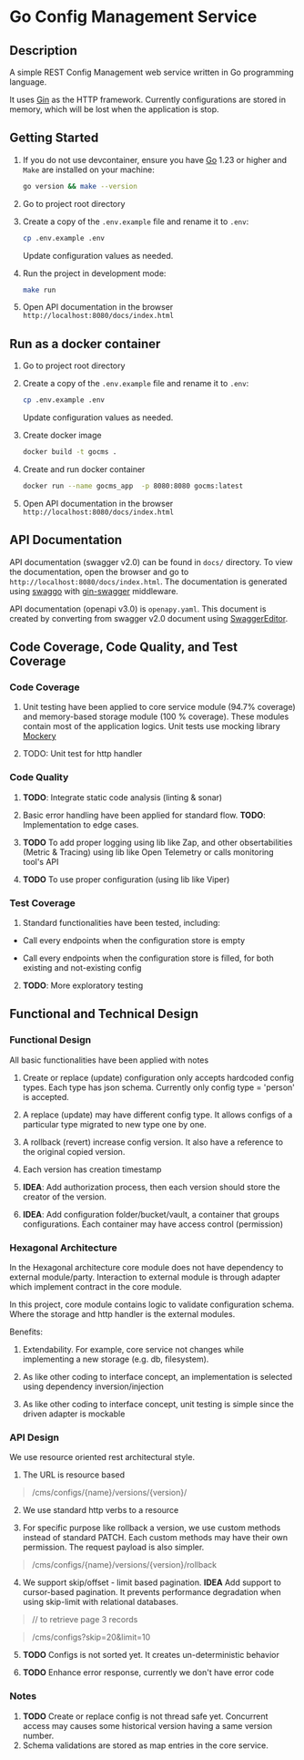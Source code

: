 # Go Config Management Service

## Description

A simple REST Config Management web service written in Go programming language.

It uses [Gin](https://gin-gonic.com/) as the HTTP framework. Currently configurations are stored in memory, which will be lost when the application is stop. 

## Getting Started

1. If you do not use devcontainer, ensure you have [Go](https://go.dev/dl/) 1.23 or higher and `Make` are installed on your machine:

    ```bash
    go version && make --version
    ```
2. Go to project root directory

3. Create a copy of the `.env.example` file and rename it to `.env`:

    ```bash
    cp .env.example .env
    ```

    Update configuration values as needed.

4. Run the project in development mode:

    ```bash
    make run
    ```
5. Open API documentation in the browser
    `http://localhost:8080/docs/index.html`

## Run as a docker container

1. Go to project root directory
2. Create a copy of the `.env.example` file and rename it to `.env`:

    ```bash
    cp .env.example .env
    ```

    Update configuration values as needed.
3. Create docker image
    ```bash
    docker build -t gocms .
    ```
4. Create and run docker container
    ```bash
    docker run --name gocms_app  -p 8080:8080 gocms:latest
    ```
5. Open API documentation in the browser
    `http://localhost:8080/docs/index.html`

## API Documentation

API documentation (swagger v2.0) can be found in `docs/` directory. To view the documentation, open the browser and go to `http://localhost:8080/docs/index.html`. The documentation is generated using [swaggo](https://github.com/swaggo/swag/) with [gin-swagger](https://github.com/swaggo/gin-swagger/) middleware.

API documentation (openapi v3.0) is `openapy.yaml`. This document is created by converting from swagger v2.0 document using [SwaggerEditor](https://editor.swagger.io/).

## Code Coverage, Code Quality, and Test Coverage
### Code Coverage

1. Unit testing have been applied to core service module (94.7% coverage) and memory-based storage module (100 % coverage). These modules contain most of the application logics. Unit tests use mocking library [Mockery](https://github.com/vektra/mockery)

2. TODO: Unit test for http handler

### Code Quality

1.  **TODO**: Integrate static code analysis (linting & sonar)

2. Basic error handling have been applied for standard flow. **TODO**: Implementation to edge cases.

3. **TODO** To add proper logging using lib like Zap, and other obsertabilities (Metric & Tracing) using lib like Open Telemetry or calls  monitoring tool's API

4. **TODO** To use proper configuration (using lib like Viper)

### Test Coverage

1. Standard functionalities have been tested, including:

- Call every endpoints when the configuration store is empty

- Call every endpoints when the configuration store is filled, for both existing and not-existing config

2.  **TODO**: More exploratory testing

  

## Functional and Technical Design

### Functional Design

All basic functionalities have been applied with notes

1. Create or replace (update) configuration only accepts hardcoded config types. Each type has json schema. Currently only config type = 'person' is accepted.

2. A replace (update) may have different config type. It allows configs of a particular type migrated to new type one by one.

3. A rollback (revert) increase config version. It also have a reference to the original copied version.

4. Each version has creation timestamp

5.  **IDEA**: Add authorization process, then each version should store the creator of the version.

6.  **IDEA**: Add configuration folder/bucket/vault, a container that groups configurations. Each container may have access control (permission)

  

### Hexagonal Architecture

In the Hexagonal architecture core module does not have dependency to external module/party. Interaction to external module is through adapter which implement contract in the core module.

In this project, core module contains logic to validate configuration schema. Where the storage and http handler is the external modules.

Benefits:

1. Extendability. For example, core service not changes while implementing a new storage (e.g. db, filesystem).

2. As like other coding to interface concept, an implementation is selected using dependency inversion/injection

3. As like other coding to interface concept, unit testing is simple since the driven adapter is mockable

  

### API Design

We use resource oriented rest architectural style.

1. The URL is resource based

>/cms/configs/{name}/versions/{version}/

2. We use standard http verbs to a resource

3. For specific purpose like rollback a version, we use custom methods instead of standard PATCH. Each custom methods may have their own permission. The request payload is also simpler.

> /cms/configs/{name}/versions/{version}/rollback

4. We support skip/offset - limit based pagination. **IDEA** Add support to cursor-based pagination. It prevents performance degradation when using skip-limit with relational databases.

> // to retrieve page 3 records

> /cms/configs?skip=20&limit=10

5.  **TODO** Configs is not sorted yet. It creates un-deterministic behavior

6.  **TODO** Enhance error response, currently we don't have error code

  

### Notes

1.  **TODO** Create or replace config is not thread safe yet. Concurrent access may causes some historical version having a same version number.
2. Schema validations are stored as map entries in the core service.
